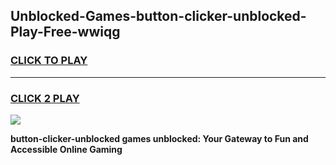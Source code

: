 
## Unblocked-Games-button-clicker-unblocked-Play-Free-wwiqg
<h3>
<a href="https://premium76.site?title=button-clicker-unblocked&ref=18A1">CLICK TO PLAY</a></h3>
<hr>

<h3>
<a href="https://premium76.site?title=button-clicker-unblocked&ref=18A1">CLICK 2 PLAY</a>
  
</h3>

<a href="https://premium76.site?title=button-clicker-unblocked&ref=18A1"><img src="https://clearcache.store/games.png"></a>


**button-clicker-unblocked games unblocked: Your Gateway to Fun and Accessible Online Gaming**
